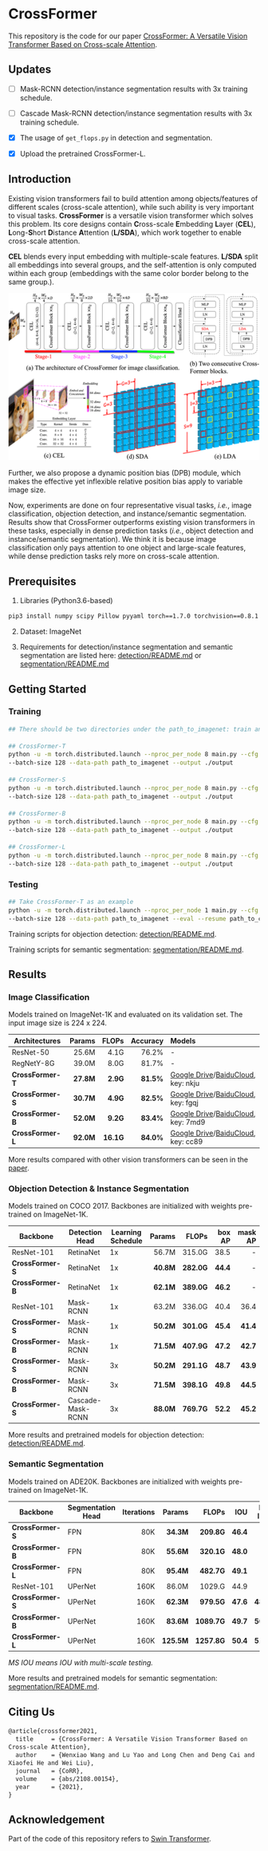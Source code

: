 # CrossFormer

This repository is the code for our paper [CrossFormer: A Versatile Vision Transformer Based on Cross-scale Attention](https://arxiv.org/pdf/2108.00154.pdf).

## Updates

- [ ] Mask-RCNN detection/instance segmentation results with 3x training schedule.
- [ ] Cascade Mask-RCNN detection/instance segmentation results with 3x training schedule.
- [x] The usage of `get_flops.py` in detection and segmentation.
- [x] Upload the pretrained CrossFormer-L.


## Introduction

Existing vision transformers fail to build attention among objects/features of different scales (cross-scale attention), while such ability is very important to visual tasks. **CrossFormer** is a versatile vision transformer which solves this problem. Its core designs contain **C**ross-scale **E**mbedding **L**ayer (**CEL**), **L**ong-**S**hort **D**istance **A**ttention (**L/SDA**), which work together to enable cross-scale attention.

**CEL** blends every input embedding with multiple-scale features. **L/SDA** split all embeddings into several groups, and the self-attention is only computed within each group (embeddings with the same color border belong to the same group.).

![](./figures/github_pic.png)

Further, we also propose a dynamic position bias (DPB) module, which makes the effective yet inflexible relative position bias apply to variable image size.

Now, experiments are done on four representative visual tasks, *i.e.*, image classification, objection detection, and instance/semantic segmentation. Results show that CrossFormer outperforms existing vision transformers in these tasks, especially in dense prediction tasks (*i.e.*, object detection and instance/semantic segmentation). We think it is because image classification only pays attention to one object and large-scale features, while dense prediction tasks rely more on cross-scale attention.



## Prerequisites

1. Libraries (Python3.6-based)
```bash
pip3 install numpy scipy Pillow pyyaml torch==1.7.0 torchvision==0.8.1 timm==0.3.2
```
2. Dataset: ImageNet

3. Requirements for detection/instance segmentation and semantic segmentation are listed here: [detection/README.md](./detection/README.md) or [segmentation/README.md](./segmentation/README.md)



## Getting Started

### Training
```bash
## There should be two directories under the path_to_imagenet: train and validation

## CrossFormer-T
python -u -m torch.distributed.launch --nproc_per_node 8 main.py --cfg configs/tiny_patch4_group7_224.yaml \
--batch-size 128 --data-path path_to_imagenet --output ./output

## CrossFormer-S
python -u -m torch.distributed.launch --nproc_per_node 8 main.py --cfg configs/small_patch4_group7_224.yaml \
--batch-size 128 --data-path path_to_imagenet --output ./output

## CrossFormer-B
python -u -m torch.distributed.launch --nproc_per_node 8 main.py --cfg configs/base_patch4_group7_224.yaml 
--batch-size 128 --data-path path_to_imagenet --output ./output

## CrossFormer-L
python -u -m torch.distributed.launch --nproc_per_node 8 main.py --cfg configs/large_patch4_group7_224.yaml \
--batch-size 128 --data-path path_to_imagenet --output ./output
```

### Testing
```bash
## Take CrossFormer-T as an example
python -u -m torch.distributed.launch --nproc_per_node 1 main.py --cfg configs/tiny_patch4_group7_224.yaml \
--batch-size 128 --data-path path_to_imagenet --eval --resume path_to_crossformer-t.pth
```

Training scripts for objection detection: [detection/README.md](./detection/README.md).

Training scripts for semantic segmentation: [segmentation/README.md](./segmentation/README.md).



## Results

### Image Classification

Models trained on ImageNet-1K and evaluated on its validation set. The input image size is 224 x 224.

| Architectures | Params | FLOPs | Accuracy | Models |
| ------------- | ------: | -----: | --------: | :---------------- |
| ResNet-50 | 25.6M | 4.1G | 76.2% |      -        |
| RegNetY-8G | 39.0M | 8.0G | 81.7% |     -        |
| **CrossFormer-T** | **27.8M**  | **2.9G**  | **81.5%**    | [Google Drive](https://drive.google.com/file/d/1YSkU9enn-ITyrbxLH13zNcBYvWSEidfq/view?usp=sharing)/[BaiduCloud](https://pan.baidu.com/s/1M45YXZgVvp6Ew9DO8UhdlA), key: nkju |
| **CrossFormer-S** | **30.7M**  | **4.9G**  | **82.5%**    | [Google Drive](https://drive.google.com/file/d/1RAkigsgr33va0RZ85S2Shs2BhXYcS6U8/view?usp=sharing)/[BaiduCloud](https://pan.baidu.com/s/1Xf4MXfb_soCnJFBeNDmoQQ), key: fgqj |
| **CrossFormer-B** | **52.0M**  | **9.2G**  | **83.4%**    | [Google Drive](https://drive.google.com/file/d/1bK8biVCi17nz_nkt7rBfio_kywUpllSU/view?usp=sharing)/[BaiduCloud](https://pan.baidu.com/s/1f5dH__UGDXb-HoOPHT5p0A), key: 7md9 |
| **CrossFormer-L** | **92.0M**  | **16.1G** | **84.0%**    | [Google Drive](https://drive.google.com/file/d/1zRWByVW_KIZ87NgaBkDIm60DAsGJErdG/view?usp=sharing)/[BaiduCloud](https://pan.baidu.com/s/1YJLeHy_cxLBrZLklQBCA_A), key: cc89|

More results compared with other vision transformers can be seen in the [paper](https://arxiv.org/pdf/2108.00154.pdf).

### Objection Detection & Instance Segmentation

Models trained on COCO 2017. Backbones are initialized with weights pre-trained on ImageNet-1K.

| Backbone      | Detection Head | Learning Schedule | Params | FLOPs  | box AP | mask AP |
| ------------- | ----------------- | -------------------- | ------: | ------: | ------: | ------: |
| ResNet-101 | RetinaNet | 1x | 56.7M | 315.0G | 38.5 | - |
| **CrossFormer-S** | RetinaNet         | 1x                   | **40.8M**  | **282.0G** | **44.4**   | -      |
| **CrossFormer-B** | RetinaNet         | 1x                   | **62.1M**  | **389.0G** | **46.2**   | -      |
| ResNet-101 | Mask-RCNN | 1x | 63.2M | 336.0G | 40.4 | 36.4 |
| **CrossFormer-S** | Mask-RCNN        | 1x                   | **50.2M**  | **301.0G** | **45.4**   | **41.4** |
| **CrossFormer-B** | Mask-RCNN         | 1x                   | **71.5M**  | **407.9G** | **47.2**   | **42.7** |
| **CrossFormer-S** | Mask-RCNN        | 3x                   | **50.2M**  | **291.1G** | **48.7**   | **43.9** |
| **CrossFormer-B** | Mask-RCNN         | 3x                   | **71.5M**  | **398.1G** | **49.8**   | **44.5** |
| **CrossFormer-S** | Cascade-Mask-RCNN | 3x                   | **88.0M**  | **769.7G** | **52.2**   | **45.2** |

More results and pretrained models for objection detection: [detection/README.md](./detection/README.md).

### Semantic Segmentation

Models trained on ADE20K. Backbones are initialized with weights pre-trained on ImageNet-1K.

| Backbone      | Segmentation Head | Iterations | Params | FLOPs   | IOU  | MS IOU |
| ------------- | -------------------- | ----------: | ------: | -------: | ----: | ------: |
| **CrossFormer-S** | FPN                  | 80K       | **34.3M**  | **209.8G**  | **46.4** | -      |
| **CrossFormer-B** | FPN                  | 80K       | **55.6M**  | **320.1G**  | **48.0** | -      |
| **CrossFormer-L** | FPN                  | 80K       | **95.4M**  | **482.7G**  | **49.1** | -      |
| ResNet-101 | UPerNet | 160K | 86.0M | 1029.G | 44.9 | - |
| **CrossFormer-S** | UPerNet              | 160K       | **62.3M**  | **979.5G**  | **47.6** | **48.4** |
| **CrossFormer-B** | UPerNet              | 160K       | **83.6M**  | **1089.7G** | **49.7** | **50.6** |
| **CrossFormer-L** | UPerNet              | 160K       | **125.5M** | **1257.8G** | **50.4** | **51.4** |

*MS IOU means IOU with multi-scale testing.*

More results and pretrained models for semantic segmentation: [segmentation/README.md](./segmentation/README.md).



## Citing Us

```
@article{crossformer2021,
  title     = {CrossFormer: A Versatile Vision Transformer Based on Cross-scale Attention},
  author    = {Wenxiao Wang and Lu Yao and Long Chen and Deng Cai and Xiaofei He and Wei Liu},
  journal   = {CoRR},
  volume    = {abs/2108.00154},
  year      = {2021},
}
```



## Acknowledgement

Part of the code of this repository refers to [Swin Transformer](https://github.com/microsoft/Swin-Transformer).


